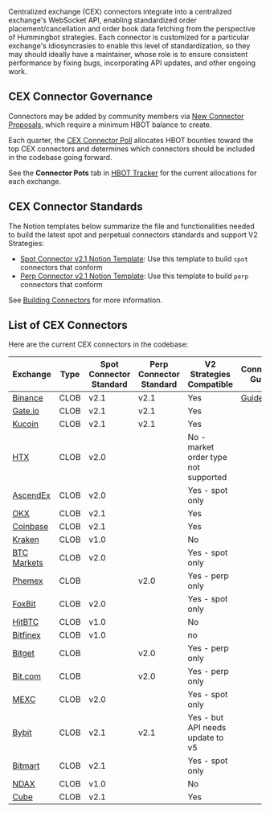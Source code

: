Centralized exchange (CEX) connectors integrate into a centralized exchange's WebSocket API, enabling standardized order placement/cancellation and order book data fetching from the perspective of Hummingbot strategies. Each connector is customized for a particular exchange's idiosyncrasies to enable this level of standardization, so they may should ideally have a maintainer, whose role is to ensure consistent performance by fixing bugs, incorporating API updates, and other ongoing work.

## CEX Connector Governance

Connectors may be added by community members via [New Connector Proposals](/governance/proposals), which require a minimum HBOT balance to create.

Each quarter, the [CEX Connector Poll](/governance/polls) allocates HBOT bounties toward the top CEX connectors and determines which connectors should be included in the codebase going forward.

See the **Connector Pots** tab in [HBOT Tracker](https://docs.google.com/spreadsheets/d/1UNAumPMnXfsghAAXrfKkPGRH9QlC8k7Cu1FGQVL1t0M/edit?usp=sharing) for the current allocations for each exchange.

## CEX Connector Standards

The Notion templates below summarize the file and functionalities needed to build the latest spot and perpetual connectors standards and support V2 Strategies:

* [Spot Connector v2.1 Notion Template](https://hummingbot-foundation.notion.site/Spot-Connector-v2-1-1cc43830938445c9974f43ef861d59f1): Use this template to build `spot` connectors that conform 
* [Perp Connector v2.1 Notion Template](https://hummingbot-foundation.notion.site/Perp-Connector-v2-1-57d8391eb54c40929f77067355fd551e): Use this template to build `perp` connectors that conform 

See [Building Connectors](/developers/connectors) for more information.

## List of CEX Connectors

Here are the current CEX connectors in the codebase:

| Exchange | Type | Spot Connector Standard | Perp Connector Standard | V2 Strategies Compatible | Connector Guide
|----------|------|------|------------|-------------|---|
| [Binance](../exchanges/binance/index.md) | CLOB | v2.1 | v2.1 | Yes | [Guide](/academy-content/using-binance-with-hummingbot)
| [Gate.io](../exchanges/gate-io/index.md) | CLOB | v2.1 | v2.1 | Yes
| [Kucoin](../exchanges/kucoin/index.md) | CLOB | v2.1 | v2.1 | Yes
| [HTX](../exchanges/huobi) | CLOB | v2.0 |  | No - market order type not supported
| [AscendEx](../exchanges/ascendex/index.md) | CLOB | v2.0 |  | Yes - spot only
| [OKX](../exchanges/okx/okx.md) | CLOB | v2.1 |  | Yes
| [Coinbase](../exchanges/coinbase) | CLOB | v2.1 | | Yes
| [Kraken](../exchanges/kraken) | CLOB | v1.0 |  | No
| [BTC Markets](../exchanges/btc-markets.md) | CLOB | v2.0 |  | Yes - spot only
| [Phemex](../exchanges/phemex-perpetual) | CLOB |  | v2.0 | Yes - perp only
| [FoxBit](../exchanges/foxbit) | CLOB | v2.0 |  | Yes - spot only
| [HitBTC](../exchanges/hitbtc) | CLOB | v1.0 |  | No
| [Bitfinex](../exchanges/bitfinex.md) | CLOB | v1.0 | | no
| [Bitget](../exchanges/bitget-perpetual.md) | CLOB |  | v2.0 | Yes - perp only
| [Bit.com](../exchanges/bit-com-perpetual.md) | CLOB |  | v2.0 | Yes - perp only
| [MEXC](../exchanges/mexc) | CLOB | v2.0 |  | Yes - spot only |
| [Bybit](../exchanges/bybit) | CLOB | v2.1 | v2.1 | Yes - but API needs update to v5
| [Bitmart](../exchanges/bitmart/index.md) | CLOB | v2.1 |  | Yes - spot only 
| [NDAX](../exchanges/ndax) | CLOB | v1.0 |  | No
| [Cube](../exchanges/cube/index.md) | CLOB | v2.1 |  | Yes